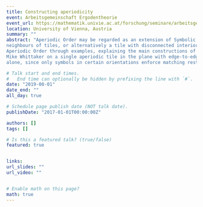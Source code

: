 ```yaml
---
title: Constructing aperiodicity
event: Arbeitsgemeinschaft Ergodentheorie
event_url: https://mathematik.univie.ac.at/forschung/seminare/arbeitsgemeinschaft-ergodentheorie/nachrichtenvolldarstellung-se/news/constructing-aperiodicity-1/?no_cache=1&tx_news_pi1%5Bcontroller%5D=News&tx_news_pi1%5Baction%5D=detail&cHash=48dbef7f5f6a9f39cf755ac30208086d
location: University of Vienna, Austria
summary: ""
abstract: "Aperiodic Order may be regarded as an extension of Symbolic Dynamics to higher dimensions with added geometry. Instead of studying infinite strings of symbols, one may also assign each symbol a length, for example. In higher dimensions one considers infinite point patterns, or tilings by tiles of a variety of shapes. The analogue of a shift of finite type for tilings is a set of tiles with rules on their relative placements in a valid tiling. One of the most enticing questions in this area is the Monotile Problem: is there a single shape of tile in the plane whose rigid motions may tile the plane, but only non-periodically? Taylor and Socolar gave a satisfying answer to this question with a certain marked hexagonal tile, although to enforce aperiodicity restrictions are needed for neighbours as well as next nearest
neighbours of tiles, or alternatively a tile with disconnected interior must be used. I will give an introductory overview of the field of
Aperiodic Order through examples, explaining the main constructions of interesting non-periodic patterns. I will then explain recent work with
Mike Whittaker on a single aperiodic tile in the plane with edge-to-edge matching rules. Unfortunately these rules cannot be enforced by shape
alone, since only symbols in certain orientations enforce matching restrictions. However, the proof of aperiodicity turns out to be remarkably simple and exploits a very different type of structure to that used for the Taylor-Socolar tile. I will explain the proof of aperiodicity of the tile and which valid tilings it permits."

# Talk start and end times.
#   End time can optionally be hidden by prefixing the line with `#`.
date: "2019-08-01"
date_end: ""
all_day: true

# Schedule page publish date (NOT talk date).
publishDate: "2017-01-01T00:00:00Z"

authors: []
tags: []

# Is this a featured talk? (true/false)
featured: true


links:
url_slides: ""
url_video: ""


# Enable math on this page?
math: true
---
```


